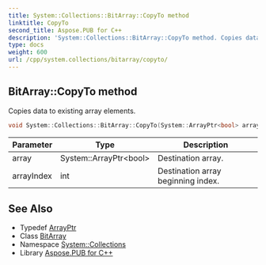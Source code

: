 ```yaml
---
title: System::Collections::BitArray::CopyTo method
linktitle: CopyTo
second_title: Aspose.PUB for C++
description: 'System::Collections::BitArray::CopyTo method. Copies data to existing array elements in C++.'
type: docs
weight: 600
url: /cpp/system.collections/bitarray/copyto/
---
```

## BitArray::CopyTo method


Copies data to existing array elements.

```cpp
void System::Collections::BitArray::CopyTo(System::ArrayPtr<bool> array, int arrayIndex) override
```


| Parameter | Type | Description |
| --- | --- | --- |
| array | System::ArrayPtr\<bool\> | Destination array. |
| arrayIndex | int | Destination array beginning index. |

## See Also

* Typedef [ArrayPtr](../../../system/arrayptr/)
* Class [BitArray](../)
* Namespace [System::Collections](../../)
* Library [Aspose.PUB for C++](../../../)

